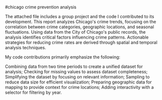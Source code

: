 #chicago crime prevention analysis

The attached file includes a group project and the code I contributed to its development. This report analyzes Chicago's crime trends, focusing on the correlation between crime categories, geographic locations, and seasonal fluctuations. Using data from the City of Chicago's public records, the analysis identifies critical factors influencing crime patterns. Actionable strategies for reducing crime rates are derived through spatial and temporal analysis techniques.

My code contributions primarily emphasize the following:

Combining data from two time periods to create a unified dataset for analysis;
Checking for missing values to assess dataset completeness;
Simplifying the dataset by focusing on relevant information;
Sampling to reduce data size for efficient visualization;
Preparing geographic data for mapping to provide context for crime locations;
Adding interactivity with a selector for filtering by year.
